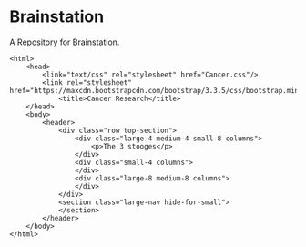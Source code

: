 # Brainstation
A Repository for Brainstation.
<!DOCTYPE html>
	<html>
		<head>
			<link="text/css" rel="stylesheet" href="Cancer.css"/>
			<link rel="stylesheet" href="https://maxcdn.bootstrapcdn.com/bootstrap/3.3.5/css/bootstrap.min.css"/>
				<title>Cancer Research</title>
		</head>
		<body>
			<header>
				<div class="row top-section">
					<div class="large-4 medium-4 small-8 columns">
						<p>The 3 stooges</p>
					</div>
					<div class="small-4 columns">
					</div>
					<div class="large-8 medium-8 columns">
					</div>
				</div>
				<section class="large-nav hide-for-small">
				</section>
			</header>
		</body>
	</html>
